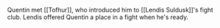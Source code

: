 Quentin met [[Tofhur]], who introduced him to [[Lendis Suldusk]]'s fight club.
Lendis offered Quentin a place in a fight when he's ready. 